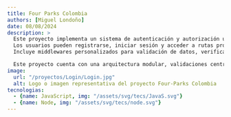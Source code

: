 ```yaml
---
title: Four Parks Colombia
authors: [Miguel Londoño]
date: 08/08/2024
description: >
  Este proyecto implementa un sistema de autenticación y autorización utilizando Node.js y Express. 
  Los usuarios pueden registrarse, iniciar sesión y acceder a rutas protegidas mediante JSON Web Tokens (JWT). 
  Incluye middlewares personalizados para validación de datos, verificación de tokens, control de roles y manejo de errores.

  Este proyecto cuenta con una arquitectura modular, validaciones centralizadas y está preparado para escalar integrando bases de datos como MongoDB o PostgreSQL.
image:
  url: "/proyectos/Login/Login.jpg"
  alt: Logo o imagen representativa del proyecto Four-Parks Colombia
tecnologias: 
  - {name: JavaScript, img: "/assets/svg/tecs/JavaS.svg"}
  - {name: Node, img: "/assets/svg/tecs/node.svg"}
---
```

